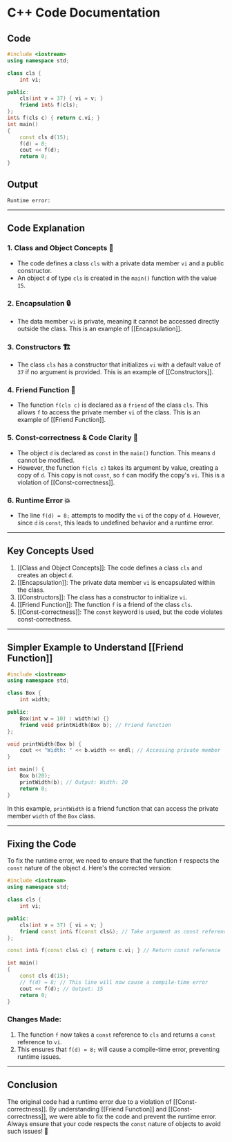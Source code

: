 # C++ Code Documentation

## Code
```cpp
#include <iostream>
using namespace std;

class cls {
    int vi;

public:
    cls(int v = 37) { vi = v; }
    friend int& f(cls);
};
int& f(cls c) { return c.vi; }
int main()
{
    const cls d(15);
    f(d) = 8;
    cout << f(d);
    return 0;
}
```

## Output
```
Runtime error:
```

---

## Code Explanation

### 1. **Class and Object Concepts** 🧐
   - The code defines a class `cls` with a private data member `vi` and a public constructor.
   - An object `d` of type `cls` is created in the `main()` function with the value `15`.

### 2. **Encapsulation** 🔒
   - The data member `vi` is private, meaning it cannot be accessed directly outside the class. This is an example of [[Encapsulation]].

### 3. **Constructors** 🏗️
   - The class `cls` has a constructor that initializes `vi` with a default value of `37` if no argument is provided. This is an example of [[Constructors]].

### 4. **Friend Function** 🤝
   - The function `f(cls c)` is declared as a `friend` of the class `cls`. This allows `f` to access the private member `vi` of the class. This is an example of [[Friend Function]].

### 5. **Const-correctness & Code Clarity** 🚨
   - The object `d` is declared as `const` in the `main()` function. This means `d` cannot be modified.
   - However, the function `f(cls c)` takes its argument by value, creating a copy of `d`. This copy is not `const`, so `f` can modify the copy's `vi`. This is a violation of [[Const-correctness]].

### 6. **Runtime Error** 💥
   - The line `f(d) = 8;` attempts to modify the `vi` of the copy of `d`. However, since `d` is `const`, this leads to undefined behavior and a runtime error.

---

## Key Concepts Used

1. [[Class and Object Concepts]]: The code defines a class `cls` and creates an object `d`.
2. [[Encapsulation]]: The private data member `vi` is encapsulated within the class.
3. [[Constructors]]: The class has a constructor to initialize `vi`.
4. [[Friend Function]]: The function `f` is a friend of the class `cls`.
5. [[Const-correctness]]: The `const` keyword is used, but the code violates const-correctness.

---

## Simpler Example to Understand [[Friend Function]]

```cpp
#include <iostream>
using namespace std;

class Box {
    int width;

public:
    Box(int w = 10) : width(w) {}
    friend void printWidth(Box b); // Friend function
};

void printWidth(Box b) {
    cout << "Width: " << b.width << endl; // Accessing private member
}

int main() {
    Box b(20);
    printWidth(b); // Output: Width: 20
    return 0;
}
```

In this example, `printWidth` is a friend function that can access the private member `width` of the `Box` class.

---

## Fixing the Code

To fix the runtime error, we need to ensure that the function `f` respects the `const` nature of the object `d`. Here's the corrected version:

```cpp
#include <iostream>
using namespace std;

class cls {
    int vi;

public:
    cls(int v = 37) { vi = v; }
    friend const int& f(const cls&); // Take argument as const reference
};

const int& f(const cls& c) { return c.vi; } // Return const reference

int main()
{
    const cls d(15);
    // f(d) = 8; // This line will now cause a compile-time error
    cout << f(d); // Output: 15
    return 0;
}
```

### Changes Made:
1. The function `f` now takes a `const` reference to `cls` and returns a `const` reference to `vi`.
2. This ensures that `f(d) = 8;` will cause a compile-time error, preventing runtime issues.

---

## Conclusion

The original code had a runtime error due to a violation of [[Const-correctness]]. By understanding [[Friend Function]] and [[Const-correctness]], we were able to fix the code and prevent the runtime error. Always ensure that your code respects the `const` nature of objects to avoid such issues! 🚀